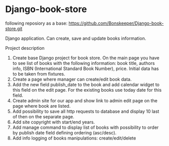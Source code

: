 # Django-book-store

following reposiory as a base:
 https://github.com/Bonskeeper/Django-book-store.git




Django application. Can create, save and update books information. 

Project description

1. Create base Django project for book store. On the main page you have to see list of
books with the following information: book title, authors info, ISBN (International
Standard Book Number), price. Initial data has to be taken from fixtures.
2. Create a page where manager can create/edit book data.
3. Add the new field publish_date to the book and add calendar widget to this field
on the edit page. For the existing books use today date for this field.
4. Create admin site for our app and show link to admin edit page on the page where
book are listed.
5. Add possibility to save all http requests to database and display 10 last of then on
the separate page.
6. Add site copyright with start/end years.
7. Add manage command to display list of books with possibility to order by publish
date field defining ordering (asc/desc).
8. Add info logging of books manipulations: create/edit/delete
